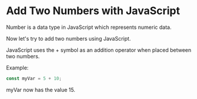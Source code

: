 # Add Two Numbers with JavaScript
Number is a data type in JavaScript which represents numeric data.

Now let's try to add two numbers using JavaScript.

JavaScript uses the + symbol as an addition operator when placed between two numbers.

Example:
```javascript
const myVar = 5 + 10;
```
myVar now has the value 15.
